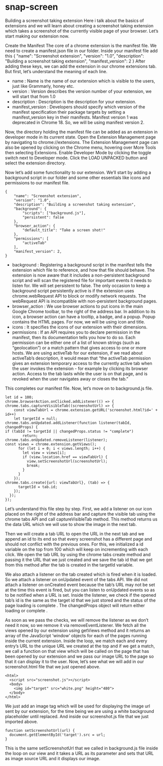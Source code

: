 # snap-screen

Building a screenshot taking extension
Here i talk about the basics of extensions and we will learn about creating a screenshot taking extension which takes a screenshot of the currently visible page of your browser.
Let’s start making our extension now.

Create the Manifest
The core of a chrome extension is the manifest file. We need to create a manifest.json file in our folder. Inside your manifest file add this
{
    "name": "Screenshot extension",
    "version": "1.0",
    "description": "Building a screenshot taking extension",
    "manifest_version": 2
}
After adding these keys, we can add the extension in our chrome extensions tab. But first, let’s understand the meaning of each line.

 * name : Name is the name of our extension which is visible to the users, just like Grammarly, honey etc.
 * version : Version describes the version number of your extension, we will start that from 1.0
 * description : Description is the description for your extension.
 * manifest_version : Developers should specify which version of the manifest specification their package targets by setting a manifest_version key in their manifests. Manifest version 1 was deprecated in Chrome 18. So, we will be using manifest version 2.
  
Now, the directory holding the manifest file can be added as an extension in developer mode in its current state.
Open the Extension Management page by navigating to chrome://extensions.
The Extension Management page can also be opened by clicking on the Chrome menu, hovering over More Tools then selecting Extensions.
Enable Developer Mode by clicking the toggle switch next to Developer mode.
Click the LOAD UNPACKED button and select the extension directory.




Now let’s add some functionality to our extension. We’ll start by adding a background script in our folder and some other essentials like icons and permissions to our manifest file.
```
{
    "name": "Screenshot extension",
    "version": "1.0",
    "description": "Building a screenshot taking extension",
    "background": {
        "scripts": ["background.js"],
        "persistent": false
    },
    "browser_action": {
        "default_title": "Take a screen shot!" 
    },
    "permissions": [
        "activeTab"
    ],
    "manifest_version": 2,
}
```
* background : Registering a background script in the manifest tells the extension which file to reference, and how that file should behave. The extension is now aware that it includes a non-persistent background script and will scan the registered file for important events it needs to listen for.
We will set persistent to false. The only occasion to keep a background script persistently active is if the extension uses chrome.webRequest API to block or modify network requests. The webRequest API is incompatible with non-persistent background pages.
* browser_action : We use browser actions to put icons in the main Google Chrome toolbar, to the right of the address bar. In addition to its icon, a browser action can have a tooltip, a badge, and a popup. Popup contains the HTML pages. For now, we will be using icon and title.
* icons : It specifies the icons of our extension with their dimensions.
* permissions : If an API requires you to declare permission in the manifest, then its documentation tells you how to do so. Each permission can be either one of a list of known strings (such as “geolocation”) or a match pattern that gives access to one or more hosts. We are using activeTab for our extension, if we read about activeTab’s description, it would mean that “the activeTab permission gives an extension temporary access to the currently active tab when the user invokes the extension - for example by clicking its browser action. Access to the tab lasts while the user is on that page, and is revoked when the user navigates away or closes the tab.”

This completes our manifest file. Now, let’s move on to background.js file.

```
let id = 100;
chrome.browserAction.onClicked.addListener(() => {
chrome.tabs.captureVisibleTab((screenshotUrl) => {
    const viewTabUrl = chrome.extension.getURL('screenshot.html?id=' + id++)
    let targetId = null;
chrome.tabs.onUpdated.addListener(function listener(tabId,     changedProps) {
if (tabId != targetId || changedProps.status != "complete")
        return;
chrome.tabs.onUpdated.removeListener(listener);
const views = chrome.extension.getViews();
      for (let i = 0; i < views.length; i++) {
        let view = views[i];
        if (view.location.href == viewTabUrl) {
          view.setScreenshotUrl(screenshotUrl);
          break;
        }
      }
    });
chrome.tabs.create({url: viewTabUrl}, (tab) => {
      targetId = tab.id;
    });
  });
});
```
Let’s understand this file step by step. First, we add a listener on our icon placed on the right of the address bar and capture the visible tab using the chrome tabs API and call captureVisibleTab method. This method returns us the data URL which we will use to show the image in the next tab.

Then we will create a tab URL to open the URL in the next tab and we append an id to its end so that every screenshot has a different page and should not conflict with the previous ones. For this, we initialized a id variable on the top from 100 which will keep on incrementing with each click.
We open the tab URL by using the chrome tabs create method and passing it the URL that we just created and we save the tab id that we get from this method after the tab is created in the targetId variable.

We also attach a listener on the tab created which is fired when it is loaded. So we attach a listener on onUpdated event of the tabs API. We did not attach a listener on onCreated event because the tab’s URL may not be set at the time this event is fired, but you can listen to onUpdated events so as to be notified when a URL is set. Inside the listener, we check if the opened tab’s id is the same as the target id that we just stored and the status of the page loading is complete . The changedProps object will return either loading or complete .

As soon as we pass the checks, we will remove the listener as we don’t need it now, so we remove it via removeEventListener.
We fetch all the views opened by our extension using getViews method and it returns an array of the JavaScript ‘window’ objects for each of the pages running inside the current extension. Inside the loop, we match each and every entry’s URL to the unique URL we created at the top and if we get a match, we call a function on that view which will be called on the page that has been opened by our extension and we pass our image URL to the page so that it can display it to the user.
Now, let’s see what we will add in our screenshot.html file that we just opened above.
```
<html>
  <script src="screenshot.js"></script>
  <body>
    <img id="target" src="white.png" height="480">
  </body>
</html>
```

We just add an image tag which will be used for displaying the image url sent by our extension, for the time being we are using a white background placeholder until replaced.
And inside our screenshot.js file that we just imported above.
```
function setScreenshotUrl(url) {
  document.getElementById('target').src = url;
}
```

This is the same setScreenshotUrl that we called in background.js file inside the loop on our view and it takes a URL as its parameter and sets that URL as image source URL and it displays our image.
